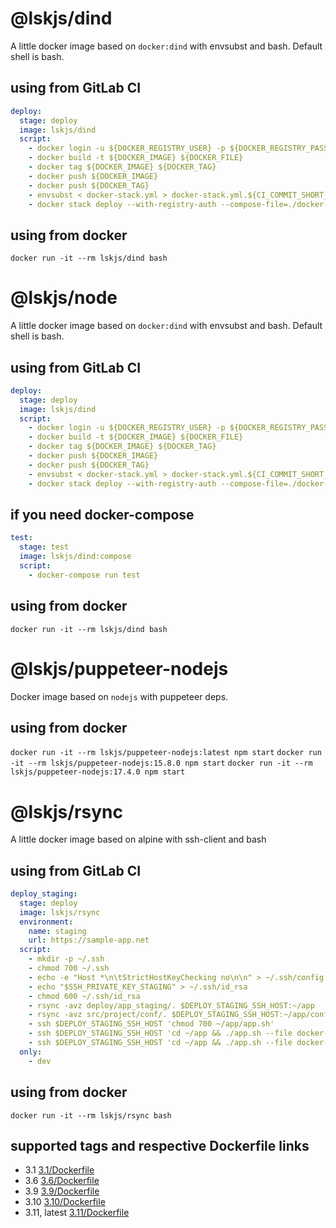 # @lskjs/dind

A little docker image based on `docker:dind` with envsubst and bash. Default shell is bash.

## using from GitLab CI

```yml
deploy:
  stage: deploy
  image: lskjs/dind
  script:
    - docker login -u ${DOCKER_REGISTRY_USER} -p ${DOCKER_REGISTRY_PASS} ${DOCKER_REGISTRY}
    - docker build -t ${DOCKER_IMAGE} ${DOCKER_FILE}
    - docker tag ${DOCKER_IMAGE} ${DOCKER_TAG}
    - docker push ${DOCKER_IMAGE}
    - docker push ${DOCKER_TAG}
    - envsubst < docker-stack.yml > docker-stack.yml.${CI_COMMIT_SHORT_SHA}
    - docker stack deploy --with-registry-auth --compose-file=./docker-stack.yml.${CI_COMMIT_SHORT_SHA} ${DOCKER_SERVICE}
```

## using from docker

`docker run -it --rm lskjs/dind bash`


# @lskjs/node

A little docker image based on `docker:dind` with envsubst and bash. Default shell is bash.

## using from GitLab CI

```yml
deploy:
  stage: deploy
  image: lskjs/dind
  script:
    - docker login -u ${DOCKER_REGISTRY_USER} -p ${DOCKER_REGISTRY_PASS} ${DOCKER_REGISTRY}
    - docker build -t ${DOCKER_IMAGE} ${DOCKER_FILE}
    - docker tag ${DOCKER_IMAGE} ${DOCKER_TAG}
    - docker push ${DOCKER_IMAGE}
    - docker push ${DOCKER_TAG}
    - envsubst < docker-stack.yml > docker-stack.yml.${CI_COMMIT_SHORT_SHA}
    - docker stack deploy --with-registry-auth --compose-file=./docker-stack.yml.${CI_COMMIT_SHORT_SHA} ${DOCKER_SERVICE}
```

## if you need docker-compose

```yml
test:
  stage: test
  image: lskjs/dind:compose
  script:
    - docker-compose run test
```

## using from docker

`docker run -it --rm lskjs/dind bash`



# @lskjs/puppeteer-nodejs

Docker image based on `nodejs` with puppeteer deps.

## using from docker

`docker run -it --rm lskjs/puppeteer-nodejs:latest npm start`
`docker run -it --rm lskjs/puppeteer-nodejs:15.8.0 npm start`
`docker run -it --rm lskjs/puppeteer-nodejs:17.4.0 npm start`


# @lskjs/rsync

A little docker image based on alpine with ssh-client and bash

## using from GitLab CI

```yml
deploy_staging:
  stage: deploy
  image: lskjs/rsync
  environment:
    name: staging
    url: https://sample-app.net
  script:
    - mkdir -p ~/.ssh
    - chmod 700 ~/.ssh
    - echo -e "Host *\n\tStrictHostKeyChecking no\n\n" > ~/.ssh/config
    - echo "$SSH_PRIVATE_KEY_STAGING" > ~/.ssh/id_rsa
    - chmod 600 ~/.ssh/id_rsa
    - rsync -avz deploy/app_staging/. $DEPLOY_STAGING_SSH_HOST:~/app
    - rsync -avz src/project/conf/. $DEPLOY_STAGING_SSH_HOST:~/app/conf
    - ssh $DEPLOY_STAGING_SSH_HOST 'chmod 700 ~/app/app.sh'
    - ssh $DEPLOY_STAGING_SSH_HOST 'cd ~/app && ./app.sh --file docker-compose-staging.yml up'
    - ssh $DEPLOY_STAGING_SSH_HOST 'cd ~/app && ./app.sh --file docker-compose-staging.yml update'
  only:
    - dev
```

## using from docker

`docker run -it --rm lskjs/rsync bash`

## supported tags and respective Dockerfile links

- 3.1 [3.1/Dockerfile](https://github.com/lskjs/rsync/blob/master/3.1/Dockerfile)
- 3.6 [3.6/Dockerfile](https://github.com/lskjs/rsync/blob/master/3.6/Dockerfile)
- 3.9 [3.9/Dockerfile](https://github.com/lskjs/rsync/blob/master/3.9/Dockerfile)
- 3.10 [3.10/Dockerfile](https://github.com/lskjs/rsync/blob/master/3.10/Dockerfile)
- 3.11, latest [3.11/Dockerfile](https://github.com/lskjs/rsync/blob/master/3.11/Dockerfile)
